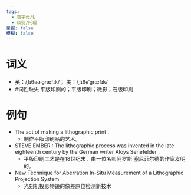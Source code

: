 ```yaml
---
tags:
  - 首字母/L
  - 级别/托福
掌握: false
模糊: false
---
```

# 词义
- 英：/ˌlɪθəʊˈgræfɪk/； 美：/ˌlɪθəˈgræfɪk/
- #词性缺失 平版印刷的；平版印刷；微影；石版印刷
# 例句
- The act of making a lithographic print .
	- 制作平版印刷品的艺术。
- STEVE EMBER : The lithographic process was invented in the late eighteenth century by the German writer Aloys Senefelder .
	- 平版印刷工艺是在18世纪末，由一位名叫阿罗斯·塞尼菲尔德的作家发明的。
- New Technique for Aberration In-Situ Measurement of a Lithographic Projection System
	- 光刻机投影物镜的像差原位检测新技术
